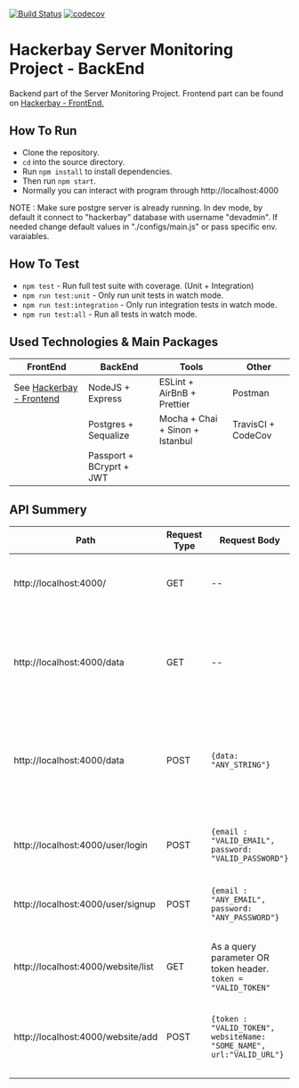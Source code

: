 [![Build Status](https://travis-ci.com/SandunWebDev/hackerbay.svg?branch=master)](https://travis-ci.com/SandunWebDev/hackerbay)
[![codecov](https://codecov.io/gh/SandunWebDev/hackerbay/branch/master/graph/badge.svg)](https://codecov.io/gh/SandunWebDev/hackerbay)

# Hackerbay Server Monitoring Project - BackEnd

Backend part of the Server Monitoring Project. Frontend part can be found on [Hackerbay - FrontEnd.](https://github.com/SandunWebDev/hackerbay-frontend/)

## How To Run

- Clone the repository.
- `cd` into the source directory.
- Run `npm install` to install dependencies.
- Then run `npm start`.
- Normally you can interact with program through http://localhost:4000

NOTE : Make sure postgre server is already running. In dev mode, by default it connect to "hackerbay" database with username "devadmin". If needed change default values in "./configs/main.js" or pass specific env. varaiables.

## How To Test

- `npm test` - Run full test suite with coverage. (Unit + Integration)
- `npm run test:unit` - Only run unit tests in watch mode.
- `npm run test:integration` - Only run integration tests in watch mode.
- `npm run test:all` - Run all tests in watch mode.

## Used Technologies & Main Packages

| FrontEnd                                                                        | BackEnd                  | Tools                           | Other              |
| ------------------------------------------------------------------------------- | ------------------------ | ------------------------------- | ------------------ |
| See [Hackerbay - Frontend](https://github.com/SandunWebDev/hackerbay-frontend/) | NodeJS + Express         | ESLint + AirBnB + Prettier      | Postman            |
|                                                                                 | Postgres + Sequalize     | Mocha + Chai + Sinon + Istanbul | TravisCI + CodeCov |
|                                                                                 | Passport + BCryprt + JWT |                                 |                    |

## API Summery

| Path                               | Request Type | Request Body                                                         | Response Body                                                                   | Description                                                                                                                                                                                                                                                                  |
| ---------------------------------- | ------------ | -------------------------------------------------------------------- | ------------------------------------------------------------------------------- | ---------------------------------------------------------------------------------------------------------------------------------------------------------------------------------------------------------------------------------------------------------------------------- |
| http://localhost:4000/             | GET          | --                                                                   | `{status: "success"}`                                                           | Root path. User get confirmation connection is succssful.                                                                                                                                                                                                                    |
|                                    |              |                                                                      |                                                                                 |
| http://localhost:4000/data         | GET          | --                                                                   | `{data: "SAVED_DATA"}`                                                          | Send user's stored data in server which we recived in "/data" POST request.                                                                                                                                                                                                  |
| http://localhost:4000/data         | POST         | `{data: "ANY_STRING"}`                                               | `{data: "SAVED_DATA"}`                                                          | Save data recived in body. These saved data can be accessed through "/data" GET request.                                                                                                                                                                                     |
|                                    |              |                                                                      |                                                                                 |                                                                                                                                                                                                                                                                              |
| http://localhost:4000/user/login   | POST         | `{email : "VALID_EMAIL", password: "VALID_PASSWORD"}`                | `{success: true | false, token : "TOKEN", errMsg: "ERROR : DESC" }`             | User can login using already created user account details. If email exist and password match return `{success: true, token: "TOKEN"}`. If any error occured return `{success: false, errMsg: "ERROR : "ERROR"}`                                                              |
| http://localhost:4000/user/signup  | POST         | `{email : "ANY_EMAIL", password: "ANY_PASSWORD"}`                    | `{success: true | false, token : "TOKEN", errMsg: "ERROR : DESC" }`             | User can create account providing email & password. If success return `{success: true, token: "TOKEN"}`. If any error occured return `{success: false, errMsg: "ERROR : DESC "}`                                                                                             |
|                                    |              |                                                                      |                                                                                 |                                                                                                                                                                                                                                                                              |
| http://localhost:4000/website/list | GET          | As a query parameter OR token header. `token = "VALID_TOKEN"`        | `{success: true | false, result:[{...},{...},...], errMsg: "ERROR : DESC" }`    | When user send a request with valid token this returns array of websites registred to current user. `{success: true, result: [{...},{...}, ...]}`. If user is not authenticated or any error occured return `{success: false, errMsg: "ERROR : "ERROR"}`                     |
| http://localhost:4000/website/add  | POST         | `{token : "VALID_TOKEN", websiteName: "SOME_NAME", url:"VALID_URL"}` | `{success: true | false, added: "URL OF ADDED ENTRY", errMsg: "ERROR : DESC" }` | When user send a request with valid token and necessary data this creates entry in database and returns this response. `{success: true, added: "URL OF ADDED ENTRY"}`. If user is not authenticated or any error occured return `{success: false, errMsg: "ERROR : "ERROR"}` |